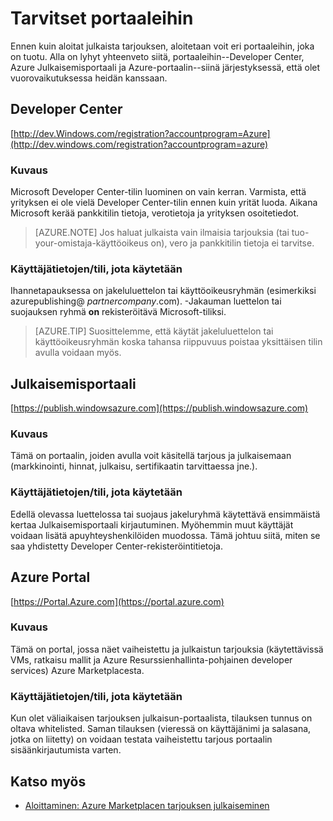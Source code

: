 <properties
   pageTitle="Yleisiä tietoja eri portaaleihin luomiseksi tarjouksen Marketplacen | Microsoft Azure"
   description="Yleistä luomiseksi tarjouksen Marketplacen eri portaaleihin"
   services="marketplace-publishing"
   documentationCenter=""
   authors="HannibalSII"
   manager="hascipio"
   editor=""/>

<tags
   ms.service="marketplace"
   ms.devlang="na"
   ms.topic="article"
   ms.tgt_pltfrm="na"
   ms.workload="na"
   ms.date="07/27/2016"
   ms.author="hascipio" />


# <a name="portals-you-will-need"></a>Tarvitset portaaleihin
Ennen kuin aloitat julkaista tarjouksen, aloitetaan voit eri portaaleihin, joka on tuotu. Alla on lyhyt yhteenveto siitä, portaaleihin--Developer Center, Azure Julkaisemisportaali ja Azure-portaalin--siinä järjestyksessä, että olet vuorovaikutuksessa heidän kanssaan.                                                                            
## <a name="developer-center"></a>Developer Center
[http://dev.Windows.com/registration?accountprogram=Azure](http://dev.windows.com/registration?accountprogram=azure)
### <a name="description"></a>Kuvaus
Microsoft Developer Center-tilin luominen on vain kerran. Varmista, että yrityksen ei ole vielä Developer Center-tilin ennen kuin yrität luoda. Aikana Microsoft kerää pankkitilin tietoja, verotietoja ja yrityksen osoitetiedot.

> [AZURE.NOTE] Jos haluat julkaista vain ilmaisia tarjouksia (tai tuo-your-omistaja-käyttöoikeus on), vero ja pankkitilin tietoja ei tarvitse.

### <a name="identityaccount-used"></a>Käyttäjätietojen/tili, jota käytetään
Ihannetapauksessa on jakeluluettelon tai käyttöoikeusryhmän (esimerkiksi azurepublishing@ *partnercompany*.com). -Jakauman luettelon tai suojauksen ryhmä **on** rekisteröitävä Microsoft-tiliksi.

> [AZURE.TIP] Suosittelemme, että käytät jakeluluettelon tai käyttöoikeusryhmän koska tahansa riippuvuus poistaa yksittäisen tilin avulla voidaan myös.

## <a name="publishing-portal"></a>Julkaisemisportaali
[https://publish.windowsazure.com](https://publish.windowsazure.com)

### <a name="description"></a>Kuvaus
Tämä on portaalin, joiden avulla voit käsitellä tarjous ja julkaisemaan (markkinointi, hinnat, julkaisu, sertifikaatin tarvittaessa jne.).

### <a name="identityaccount-used"></a>Käyttäjätietojen/tili, jota käytetään
Edellä olevassa luettelossa tai suojaus jakeluryhmä käytettävä ensimmäistä kertaa Julkaisemisportaali kirjautuminen. Myöhemmin muut käyttäjät voidaan lisätä apuyhteyshenkilöiden muodossa. Tämä johtuu siitä, miten se saa yhdistetty Developer Center-rekisteröintitietoja.

## <a name="azure-portal"></a>Azure Portal
[https://Portal.Azure.com](https://portal.azure.com)
### <a name="description"></a>Kuvaus
Tämä on portal, jossa näet vaiheistettu ja julkaistun tarjouksia (käytettävissä VMs, ratkaisu mallit ja Azure Resurssienhallinta-pohjainen developer services) Azure Marketplacesta.
### <a name="identityaccount-used"></a>Käyttäjätietojen/tili, jota käytetään
Kun olet väliaikaisen tarjouksen julkaisun-portaalista, tilauksen tunnus on oltava whitelisted. Saman tilauksen (vieressä on käyttäjänimi ja salasana, jotka on liitetty) on voidaan testata vaiheistettu tarjous portaalin sisäänkirjautumista varten.

## <a name="see-also"></a>Katso myös
- [Aloittaminen: Azure Marketplacen tarjouksen julkaiseminen](marketplace-publishing-getting-started.md)
